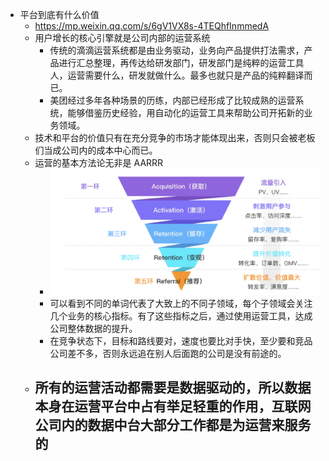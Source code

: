 - 平台到底有什么价值
	- https://mp.weixin.qq.com/s/6gV1VX8s-4TEQhfInmmedA
	- 用户增长的核心引擎就是公司内部的运营系统
		- 传统的滴滴运营系统都是由业务驱动，业务向产品提供打法需求，产品进行汇总整理，再传达给研发部门，研发部门是纯粹的运营工具人，运营需要什么，研发就做什么。最多也就只是产品的纯粹翻译而已。
		- 美团经过多年各种场景的历练，内部已经形成了比较成熟的运营系统，能够借鉴历史经验，用自动化的运营工具来帮助公司开拓新的业务领域。
	- 技术和平台的价值只有在充分竞争的市场才能体现出来，否则只会被老板们当成公司内的成本中心而已。
	- 运营的基本方法论无非是 AARRR
		- ![image.png](../assets/image_1662260570263_0.png)
		- 可以看到不同的单词代表了大致上的不同子领域，每个子领域会关注几个业务的核心指标。有了这些指标之后，通过使用运营工具，达成公司整体数据的提升。
		- 在竞争状态下，目标和路线要对，速度也要比对手快，至少要和竞品公司差不多，否则永远追在别人后面跑的公司是没有前途的。
	- 所有的运营活动都需要是数据驱动的，所以数据本身在运营平台中占有举足轻重的作用，互联网公司内的数据中台大部分工作都是为运营来服务的
		-